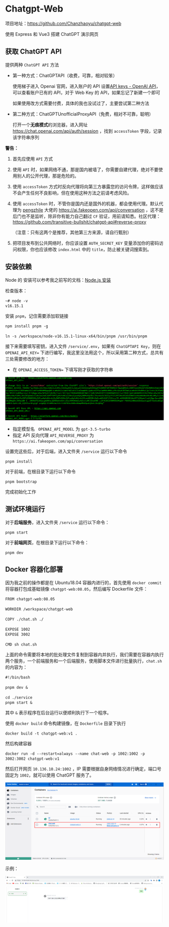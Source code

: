 # Chatgpt-Web

项目地址：https://github.com/Chanzhaoyu/chatgpt-web

使用 Express 和 Vue3 搭建 ChatGPT 演示网页

## 获取 ChatGPT API

提供两种 `ChatGPT API` 方法

- 第一种方式：ChatGPTAPI（收费，可靠，相对较笨）

  使用梯子进入 Openai 官网，进入账户的 API 设置[API keys - OpenAI API](https://platform.openai.com/account/api-keys)，可以查看账户已有的 API，对于 Web Key 的 API，如果忘记了新建一个即可

  如果使用改方式需要付费，具体的我也没试过了，主要尝试第二种方法

- 第二种方式：ChatGPTUnofficialProxyAPI（免费，相对不可靠，聪明）

  打开一个**无痕模式**的浏览器，进入网址 https://chat.openai.com/api/auth/session ，找到 `accessToken` 字段，记录该字符串序列

**警告：**

1. 首先应使用 `API` 方式

2. 使用 `API` 时，如果网络不通，那是国内被墙了，你需要自建代理，绝对不要使用别人的公开代理，那是危险的。

3. 使用 `accessToken` 方式时反向代理将向第三方暴露您的访问令牌，这样做应该不会产生任何不良影响，但在使用这种方法之前请考虑风险。

4. 使用 `accessToken` 时，不管你是国内还是国外的机器，都会使用代理。默认代理为 [pengzhile](https://github.com/pengzhile) 大佬的 https://ai.fakeopen.com/api/conversation ，这不是后门也不是监听，除非你有能力自己翻过 `CF` 验证，用前请知悉。社区代理：https://github.com/transitive-bullshit/chatgpt-api#reverse-proxy

   （注意：只有这两个是推荐，其他第三方来源，请自行甄别）

5. 把项目发布到公共网络时，你应该设置 `AUTH_SECRET_KEY` 变量添加你的密码访问权限，你也应该修改 `index.html` 中的 `title`，防止被关键词搜索到。

## 安装依赖

Node 的 安装可以参考我之前写的文档：[Node.js 安装](https://notebook-lzl.readthedocs.io/zh/latest/%E7%AC%94%E8%AE%B0/06%E5%B0%8F%E5%B7%A5%E5%85%B7/09Nodejs.html#id2)

检查版本：

```
~# node -v
v16.15.1
```

安装 `pnpm`，记住需要添加软链接

```
npm install pnpm -g

ln -s /workspace/node-v16.15.1-linux-x64/bin/pnpm /usr/bin/pnpm
```

接下来需要填写密钥，进入文件 `/service/.env`，如果有 `ChatGPTAPI Key`，则在 `OPENAI_API_KEY=` 下进行编写，我这里没法用这个，所以采用第二种方式，总共有三处需要修改的地方：

- 在 `OPENAI_ACCESS_TOKEN=` 下填写刚才获取的字符串

![](../../figs.assets/image-20230805173537267.png)

- 指定模型名 ` OPENAI_API_MODEL` 为 `gpt-3.5-turbo`
- 指定 API 反向代理 `API_REVERSE_PROXY` 为 `https://ai.fakeopen.com/api/conversation`

 设置完这些后，对于后端，进入文件夹 `/service` 运行以下命令

```
pnpm install
```

对于前端，在根目录下运行以下命令

```
pnpm bootstrap
```

完成初始化工作

## 测试环境运行

对于**后端服务**，进入文件夹 `/service` 运行以下命令：

```
pnpm start
```

对于**前端网页**，在根目录下运行以下命令：

```
pnpm dev
```

## Docker 容器化部署

因为我之前的操作都是在 Ubuntu18.04 容器内进行的，首先使用 `docker commit` 将容器打包成基础镜像 `chatgpt-web:08.05`，然后编写 Dockerfile 文件：

```
FROM chatgpt-web:08.05

WORKDIR /workspace/chatgpt-web

COPY ./chat.sh ./

EXPOSE 1002
EXPOSE 3002

CMD sh chat.sh
```

上面的命令需要将本地的批处理文件复制到容器内并执行，我们需要在容器内执行两个服务，一个前端服务和一个后端服务，使用脚本文件进行批量执行，`chat.sh` 的内容为：

```
#!/bin/bash

pnpm dev &

cd ./service
pnpm start &
```

其中 `&` 表示程序在后台运行以便顺利执行下一个程序。

使用 `docker build` 命令构建镜像，在 `Dockerfile` 目录下执行

```
docker build -t chatgpt-web:v1 .
```

然后构建容器

```
docker run -d --restart=always --name chat-web -p 1002:1002 -p 3002:3002 chatgpt-web:v1
```

然后打开网页 `10.136.10.24:1002` ，IP 需要根据自身网络情况进行确定，端口号固定为 `1002`，就可以使用 ChatGPT 服务了。

![](../../figs.assets/image-20230805183631623.png)

示例：

![](../../figs.assets/image-20230805184140828.png)

